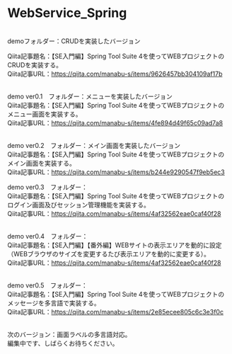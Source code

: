 # WebService_Spring
<br>
demoフォルダー：CRUDを実装したバージョン<br>

Qiita記事題名：【SE入門編】Spring Tool Suite 4を使ってWEBプロジェクトのCRUDを実装する。<br>
Qiita記事URL：https://qiita.com/manabu-s/items/9626457bb304109af17b<br>
<br>

demo ver0.1　フォルダー：メニューを実装したバージョン<br>
Qiita記事題名：【SE入門編】Spring Tool Suite 4を使ってWEBプロジェクトのメニュー画面を実装する。<br>
Qiita記事URL：https://qiita.com/manabu-s/items/4fe894d49f65c09ad7a8<br>
<br>

demo ver0.2　フォルダー：メイン画面を実装したバージョン<br>
Qiita記事題名：【SE入門編】Spring Tool Suite 4を使ってWEBプロジェクトのメイン画面を実装する。<br>
Qiita記事URL：https://qiita.com/manabu-s/items/b244e9290547f9eb5ec3
<br>

demo ver0.3　フォルダー：<br>
Qiita記事題名：【SE入門編】Spring Tool Suite 4を使ってWEBプロジェクトのログイン画面及びセッション管理機能を実装する。<br>
Qiita記事URL：https://qiita.com/manabu-s/items/4af32562eae0caf40f28<br>
<br>

demo ver0.4　フォルダー：<br>
Qiita記事題名：【SE入門編】【番外編】WEBサイトの表示エリアを動的に設定（WEBブラウザのサイズを変更するたび表示エリアを動的に変更する）。<br>
Qiita記事URL：https://qiita.com/manabu-s/items/4af32562eae0caf40f28<br>
<br>


demo ver0.5　フォルダー：<br>
Qiita記事題名：【SE入門編】Spring Tool Suite 4を使ってWEBプロジェクトのメッセージを多言語で実装する。<br>
Qiita記事URL：https://qiita.com/manabu-s/items/2e85ecee805c6c3e3f0c<br>
<br>


次のバージョン：画面ラベルの多言語対応。<br>
編集中です、しばらくお待ちください。
